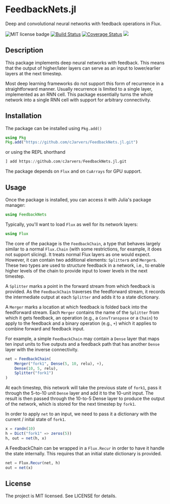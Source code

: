 # FeedbackNets.jl

Deep and convolutional neural networks with feedback operations in Flux.

![MIT license badge](https://img.shields.io/badge/license-MIT-green.svg)
[![Build Status](https://travis-ci.org/cJarvers/FeedbackNets.jl.svg?branch=master)](https://travis-ci.org/cJarvers/FeedbackNets.jl)
[![Coverage Status](https://coveralls.io/repos/github/cJarvers/FeedbackNets.jl/badge.svg?branch=master)](https://coveralls.io/github/cJarvers/FeedbackNets.jl?branch=master)
[![](https://img.shields.io/badge/docs-dev-blue.svg)](https://cJarvers.github.io/FeedbackNets.jl/dev)

## Description

This package implements deep neural networks with feedback. This means that the
output of higher/later layers can serve as an input to lower/earlier layers at
the next timestep.

Most deep learning frameworks do not support this form of recurrence in a
straightforward manner. Usually recurrence is limited to a single layer,
implemented as an RNN cell. This package essentially turns the whole network
into a single RNN cell with support for arbitrary connectivity.

## Installation

The package can be installed using `Pkg.add()`

```julia
using Pkg
Pkg.add("https://github.com/cJarvers/FeedbackNets.jl.git")
```

or using the REPL shorthand

```julia
] add https://github.com/cJarvers/FeedbackNets.jl.git
```

The package depends on `Flux` and on `CuArrays` for GPU support.

## Usage

Once the package is installed, you can access it with Julia's package manager:

```julia
using FeedbackNets
```

Typically, you'll want to load `Flux` as well for its network layers:

```julia
using Flux
```

The core of the package is the `FeedbackChain`, a type that behaves largely
similar to a normal `Flux.Chain` (with some restrictions, for example, it does
not support slicing). It treats normal Flux layers as one would expect. However,
it can contain two additional elements: `Splitter`s and `Merger`s. These two types
are used to structure feedback in a network, i.e., to enable higher levels of
the chain to provide input to lower levels in the next timestep.

A `Splitter` marks a point in the forward stream from which feedback is provided.
As the `FeedbackChain` traverses the feedforward stream, it records the
intermediate output at each `Splitter` and adds it to a state dictionary.

A `Merger` marks a location at which feedback is folded back into the
feedforward stream. Each `Merger` contains the name of the `Splitter` from which
it gets feedback, an operation (e.g., a `ConvTranspose` or a `Chain`) to apply
to the feedback and a binary operation (e.g., `+`) which it applies to combine
forward and feedback input.

For example, a simple `FeedbackChain` may contain a `Dense` layer that maps ten
input units to five outputs and a feedback path that has another `Dense` layer
with the inverse connectivity.

```julia
net = FeedbackChain(
    Merger("fork1", Dense(5, 10, relu), +),
    Dense(10, 5, relu),
    Splitter("fork1")
)
```

At each timestep, this network will take the previous state of `fork1`, pass it
through the 5-to-10 unit `Dense` layer and add it to the 10-unit input. The
result is then passed through the 10-to-5 Dense layer to produce the output of
the network, which is stored for the next timestep by `fork1`.

In order to apply `net` to an input, we need to pass it a dictionary with the
current / inital state of `fork1`.

```julia
x = randn(10)
h = Dict("fork1" => zeros(5))
h, out = net(h, x)
```

A FeedbackChain can be wrapped in a `Flux.Recur` in order to have it handle the
state internally. This requires that an initial state dictionary is provided.

```julia
net = Flux.Recur(net, h)
out = net(x)
```

## License

The project is MIT licensed. See LICENSE for details.

